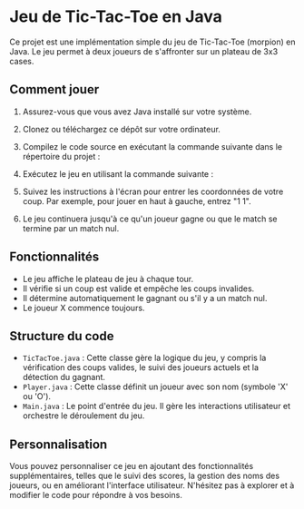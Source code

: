 # Jeu de Tic-Tac-Toe en Java

Ce projet est une implémentation simple du jeu de Tic-Tac-Toe (morpion) en Java. Le jeu permet à deux joueurs de s'affronter sur un plateau de 3x3 cases.

## Comment jouer

1. Assurez-vous que vous avez Java installé sur votre système.

2. Clonez ou téléchargez ce dépôt sur votre ordinateur.

3. Compilez le code source en exécutant la commande suivante dans le répertoire du projet :

4. Exécutez le jeu en utilisant la commande suivante :

5. Suivez les instructions à l'écran pour entrer les coordonnées de votre coup. Par exemple, pour jouer en haut à gauche, entrez "1 1".

6. Le jeu continuera jusqu'à ce qu'un joueur gagne ou que le match se termine par un match nul.

## Fonctionnalités

- Le jeu affiche le plateau de jeu à chaque tour.
- Il vérifie si un coup est valide et empêche les coups invalides.
- Il détermine automatiquement le gagnant ou s'il y a un match nul.
- Le joueur X commence toujours.

## Structure du code

- `TicTacToe.java` : Cette classe gère la logique du jeu, y compris la vérification des coups valides, le suivi des joueurs actuels et la détection du gagnant.
- `Player.java` : Cette classe définit un joueur avec son nom (symbole 'X' ou 'O').
- `Main.java` : Le point d'entrée du jeu. Il gère les interactions utilisateur et orchestre le déroulement du jeu.

## Personnalisation

Vous pouvez personnaliser ce jeu en ajoutant des fonctionnalités supplémentaires, telles que le suivi des scores, la gestion des noms des joueurs, ou en améliorant l'interface utilisateur. N'hésitez pas à explorer et à modifier le code pour répondre à vos besoins.


